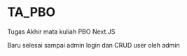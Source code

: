 # TA_PBO
Tugas Akhir mata kuliah PBO
Next.JS

Baru selesai sampai admin login dan CRUD user oleh admin
